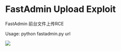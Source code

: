 # FastAdmin Upload Exploit
FastAdmin 前台文件上传RCE

Usage: python fastadmin.py url

![](https://raw.githubusercontent.com/exp1orer/FastAdmin_Upload/main/exp.png)
